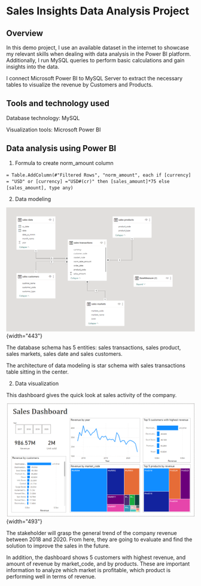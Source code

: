 # Sales Insights Data Analysis Project

## Overview

In this demo project, I use an available dataset in the internet to showcase my relevant skills when dealing with data analysis in the Power BI platform. Additionally, I run MySQL queries to perform basic calculations and gain insights into the data.

I connect Microsoft Power BI to MySQL Server to extract the necessary tables to visualize the revenue by Customers and Products.

## Tools and technology used

Database technology: MySQL

Visualization tools: Microsoft Power BI

## Data analysis using Power BI

1.  Formula to create norm_amount column

`= Table.AddColumn(#"Filtered Rows", "norm_amount", each if [currency] = "USD" or [currency] ="USD#(cr)" then [sales_amount]*75 else [sales_amount], type any)`

2.  Data modeling

![The figure shows how tables are related to each other](img/Data%20modeling.PNG){width="443"}

The database schema has 5 entities: sales transactions, sales product, sales markets, sales date and sales customers.

The architecture of data modeling is star schema with sales transactions table sitting in the center.

2.  Data visualization

This dashboard gives the quick look at sales activity of the company.

![Overview of selling activity](img/Sales%20Dashboard.PNG){width="493"}

The stakeholder will grasp the general trend of the company revenue between 2018 and 2020. From here, they are going to evaluate and find the solution to improve the sales in the future.

In addition, the dashboard shows 5 customers with highest revenue, and amount of revenue by market_code, and by products. These are important information to analyze which market is profitable, which product is performing well in terms of revenue.

